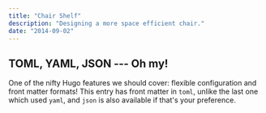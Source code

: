 ```yaml
---
title: "Chair Shelf"
description: "Designing a more space efficient chair."
date: "2014-09-02"
---
```


TOML, YAML, JSON --- Oh my!
-------------------------

One of the nifty Hugo features we should cover: flexible configuration and front matter formats! This entry has front
matter in `toml`, unlike the last one which used `yaml`, and `json` is also available if that's your preference.
